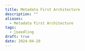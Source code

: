 ```yaml
---
title: Metadata First Architecture
description: ""
aliases:
  - Metadata First Architecture
tags:
  - 🌱seedling
draft: true
date: 2024-04-29
---
```


